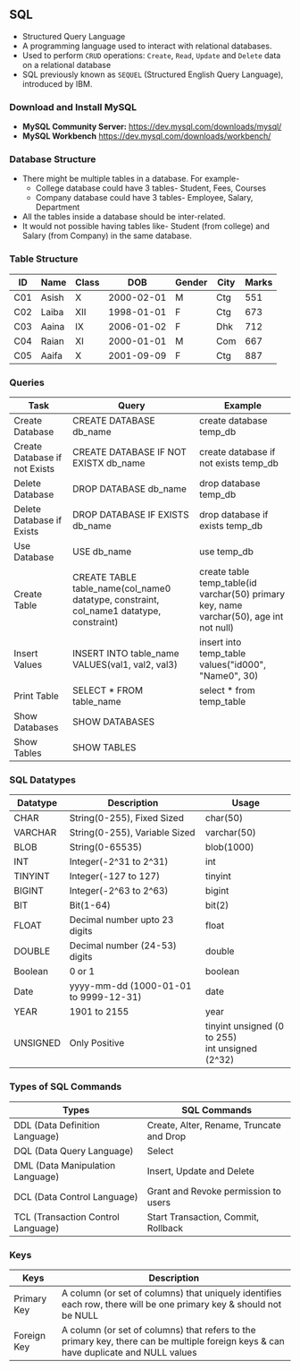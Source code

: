 ## **SQL**
* Structured Query Language
* A programming language used to interact with relational databases.
* Used to perform `CRUD` operations: `Create`, `Read`, `Update` and `Delete` data on a relational database
* SQL previously known as `SEQUEL` (Structured English Query Language), introduced by IBM.

### **Download and Install MySQL**
* **MySQL Community Server:** https://dev.mysql.com/downloads/mysql/
* **MySQL Workbench** https://dev.mysql.com/downloads/workbench/

### **Database Structure**
* There might be multiple tables in a database. For example-
    * College database could have 3 tables- Student, Fees, Courses
    * Company database could have 3 tables- Employee, Salary, Department
* All the tables inside a database should be inter-related.
* It would not possible having tables like- Student (from college) and Salary (from Company) in the same database.

### **Table Structure**
| ID  | Name  | Class | DOB        | Gender | City | Marks |
|-----|-------|-------|------------|--------|------|-------|
| C01 | Asish | X     | 2000-02-01 | M      | Ctg  | 551   |
| C02 | Laiba | XII   | 1998-01-01 | F      | Ctg  | 673   |
| C03 | Aaina | IX    | 2006-01-02 | F      | Dhk  | 712   |
| C04 | Raian | XI    | 2000-01-01 | M      | Com  | 667   |
| C05 | Aaifa | X     | 2001-09-09 | F      | Ctg  | 887   |

### **Queries**
| Task | Query | Example |
|------|-------|---------|
| Create Database | CREATE DATABASE db_name | create database temp_db |
| Create Database if not Exists | CREATE DATABASE IF NOT EXISTX db_name | create database if not exists temp_db |
| Delete Database | DROP DATABASE db_name | drop database temp_db |
| Delete Database if Exists | DROP DATABASE IF EXISTS db_name | drop database if exists temp_db |
| Use Database | USE db_name | use temp_db |
| Create Table | CREATE TABLE table_name(col_name0 datatype, constraint, col_name1 datatype, constraint) | create table temp_table(id varchar(50) primary key, name varchar(50), age int not null) |
| Insert Values | INSERT INTO table_name VALUES(val1, val2, val3) | insert into temp_table values("id000", "Name0", 30) |
| Print Table | SELECT * FROM table_name | select * from temp_table |
| Show Databases | SHOW DATABASES |
| Show Tables | SHOW TABLES |

### **SQL Datatypes**
| Datatype | Description | Usage |
|----------|-------------|-------|
| CHAR | String(0-255), Fixed Sized | char(50) |
| VARCHAR | String(0-255), Variable Sized | varchar(50) |
| BLOB | String(0-65535) | blob(1000) |
| INT | Integer(-2^31 to 2^31) | int |
| TINYINT | Integer(-127 to 127) | tinyint |
| BIGINT | Integer(-2^63 to 2^63) | bigint |
| BIT | Bit(1-64) | bit(2) |
| FLOAT | Decimal number upto 23 digits | float |
| DOUBLE |  Decimal number (24-53) digits | double |
| Boolean | 0 or 1 | boolean |
| Date | yyyy-mm-dd (1000-01-01 to 9999-12-31) | date |
| YEAR | 1901 to 2155 | year |
| UNSIGNED | Only Positive | <div>tinyint unsigned (0 to 255)</div>int unsigned (2^32) |

### **Types of SQL Commands**
| Types | SQL Commands |
|-------|--------------|
| DDL (Data Definition Language) | Create, Alter, Rename, Truncate and Drop |
| DQL (Data Query Language) | Select |
| DML (Data Manipulation Language) | Insert, Update and Delete |
| DCL (Data Control Language) | Grant and Revoke permission to users |
| TCL (Transaction Control Language) | Start Transaction, Commit, Rollback |

### **Keys**
| Keys | Description |
|------|-------------|
| Primary Key | A column (or set of columns) that uniquely identifies each row, there will be one primary key & should not be NULL |
| Foreign Key | A column (or set of columns) that refers to the primary key, there can be multiple foreign keys & can have duplicate and NULL values |